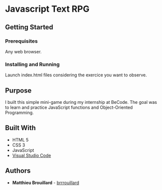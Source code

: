 # Javascript Text RPG
## Getting Started

### Prerequisites
Any web browser.

### Installing and Running
Launch index.html files considering the exercice you want to observe.

## Purpose
I built this simple mini-game during my internship at BeCode. The goal was to learn and practice JavaScript functions and Object-Oriented Programming.

## Built With

* HTML 5
* CSS 3
* JavaScript
* [Visual Studio Code](https://code.visualstudio.com/) 

## Authors

* **Matthieu Brouillard** - [brrrouillard](https://twitter.com/brrrouillard)
